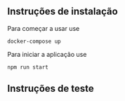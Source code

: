 ## Instruções de instalação

Para começar a usar use

`docker-compose up`

Para iniciar a aplicação use

`npm run start`

## Instruções de teste
